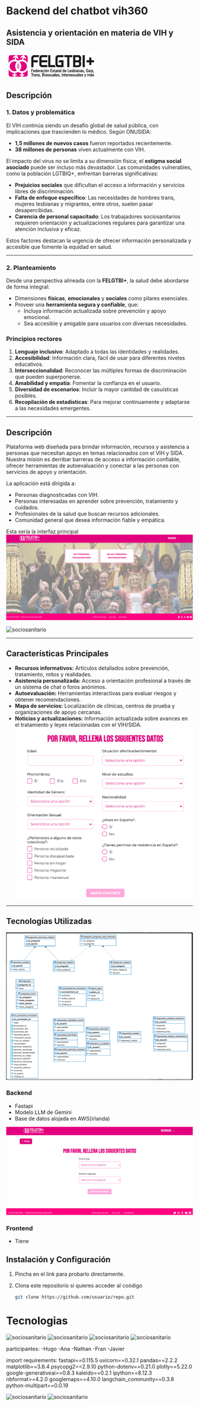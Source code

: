 # Backend del chatbot vih360
 ## **Asistencia y orientación en materia de VIH y SIDA**
![logo](Imagenes/logo.png)

## **Descripción**

### **1. Datos y problemática**

El VIH continúa siendo un desafío global de salud pública, con implicaciones que trascienden lo médico. Según ONUSIDA:
- **1,5 millones de nuevos casos** fueron reportados recientemente.
- **38 millones de personas** viven actualmente con VIH.

El impacto del virus no se limita a su dimensión física; el **estigma social asociado** puede ser incluso más devastador. Las comunidades vulnerables, como la población LGTBIQ+, enfrentan barreras significativas:
- **Prejuicios sociales** que dificultan el acceso a información y servicios libres de discriminación.
- **Falta de enfoque específico**: Las necesidades de hombres trans, mujeres lesbianas y migrantes, entre otros, suelen pasar desapercibidas.
- **Carencia de personal capacitado**: Los trabajadores sociosanitarios requieren orientación y actualizaciones regulares para garantizar una atención inclusiva y eficaz.

Estos factores destacan la urgencia de ofrecer información personalizada y accesible que fomente la equidad en salud.

---

### **2. Planteamiento**

Desde una perspectiva alineada con la **FELGTBI+**, la salud debe abordarse de forma integral:
- Dimensiones **físicas**, **emocionales** y **sociales** como pilares esenciales.
- Proveer una **herramienta segura y confiable**, que:
  - Incluya información actualizada sobre prevención y apoyo emocional.
  - Sea accesible y amigable para usuarios con diversas necesidades.

### **Principios rectores**
1. **Lenguaje inclusivo**: Adaptado a todas las identidades y realidades.  
2. **Accesibilidad**: Información clara, fácil de usar para diferentes niveles educativos.  
3. **Interseccionalidad**: Reconocer las múltiples formas de discriminación que pueden superponerse.  
4. **Amabilidad y empatía**: Fomentar la confianza en el usuario.  
5. **Diversidad de escenarios**: Incluir la mayor cantidad de casuísticas posibles.  
6. **Recopilación de estadísticas**: Para mejorar continuamente y adaptarse a las necesidades emergentes.

---



















## **Descripción**

Plataforma web diseñada para brindar información, recursos y asistencia a personas que necesitan apoyo en temas relacionados con el VIH y SIDA. Nuestra misión es derribar barreras de acceso a información confiable, ofrecer herramientas de autoevaluación y conectar a las personas con servicios de apoyo y orientación.

La aplicación está dirigida a:  
- Personas diagnosticadas con VIH.  
- Personas interesadas en aprender sobre prevención, tratamiento y cuidados.  
- Profesionales de la salud que buscan recursos adicionales.  
- Comunidad general que desea información fiable y empática.

Esta seria la interfaz principal 
![web](Imagenes/interfaz_web.png)

![sociosanitario](Imagenes/diapositva.png)

---

## **Características Principales**

- **Recursos informativos:** Artículos detallados sobre prevención, tratamiento, mitos y realidades.  
- **Asistencia personalizada:** Acceso a orientación profesional a través de un sistema de chat o foros anónimos.  
- **Autoevaluación:** Herramientas interactivas para evaluar riesgos y obtener recomendaciones.  
- **Mapa de servicios:** Localización de clínicas, centros de prueba y organizaciones de apoyo cercanas.  
- **Noticias y actualizaciones:** Información actualizada sobre avances en el tratamiento y leyes relacionadas con el VIH/SIDA.
![no_sociosanitario](Imagenes/no_sociosanitario.png)
---

## **Tecnologías Utilizadas**

![sociosanitario](Imagenes/tablas.png)
### **Backend**
- Fastapi
- Modelo LLM de Gemini  
- Base de datos alojada en AWS(irlanda) 

![sociosanitario](Imagenes/sociosanitario.png)
### **Frontend** 
- Tiene

## **Instalación y Configuración**

1. Pincha en el link para probarlo directamente.


2. Clona este repositorio si quieres acceder al coódigo  
   ```bash
   git clone https://github.com/usuario/repo.git

# Tecnologias
![sociosanitario](Imagenes/googlemaps.png)
![sociosanitario](Imagenes/render.png)
![sociosanitario](Imagenes/aws.png)
![sociosanitario](Imagenes/gemini.png)

participantes:
-Hugo
-Ana
-Nathan
-Fran
-Javier

import requirements:
fastapi==0.115.5
uvicorn==0.32.1
pandas==2.2.2
matplotlib==3.8.4
psycopg2==2.9.10
python-dotenv==0.21.0
plotly==5.22.0
google-generativeai==0.8.3
kaleido==0.2.1
ipython==8.12.3
nbformat>=4.2.0
googlemaps==4.10.0
langchain_community==0.3.8
python-multipart==0.0.19


![sociosanitario](Imagenes/grafico_barchart.png)
![sociosanitario](Imagenes/barras_apiladas.png)